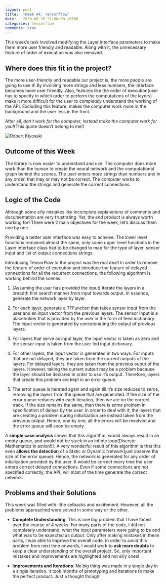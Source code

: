 ```yaml
---
layout: post
title:  "Week #4: Tensorflow"
date:   2020-06-26 11:00:00 +0530
categories: tensorflow
comments: true
---
```

This week’s task involved modifying the Layer interface parameters to make them more user friendly and readable. Along with it, the unnecessary feature of order of execution was also removed.

## Where does this fit in the project?
The more user-friendly and readable our project is, the more people are going to use it! By involving more strings and less numbers, the interface becomes more user friendly. Also, features like the order of execution(user has to specify in which order to perform the computations of the layers) make it more difficult for the user to completely understand the working of the API. Excluding this feature, makes the computer work more in the background and the user less in the front.

After all, *don’t work for the computer, instead make the computer work for you!*(This quote doesn’t belong to me!)

![Robert Kiyosaki](https://i.pinimg.com/originals/82/ed/4f/82ed4fdf6f692657fa62981de6269d41.jpg)

## Outcome of this Week
The library is now easier to understand and use. The computer does more work than the human to create the neural network and the computational graph behind the scenes. The user enters more strings than numbers and in any order, that may or may not be correct. The computer works to understand the strings and generate the correct connections.

## Logic of the Code
Although some silly mistakes like incomplete explanations of comments and documentation are very frustrating. Yet, the end product is always worth working for! There were 2 main objectives for the week, let’s discuss them one by one.

Providing a better user interface was easy to acheive. The lower level functions remained almost the same, only some upper level functions in the Layer interface class had to be changed to map for the type of layer, sensor input and list of output connections strings.

Introducing TensorFlow to the project was the real deal! In order to remove the feature of order of execution and introduce the feature of delayed connections for all the recurrent connections, the following algorithm is working behind the scenes:

1. (Assuming the user has provided the input) Iterate the layers in a breadth first search manner from input towards output. In essence, generate the network layer by layer.

2. For each layer, generate a TFFunction that takes sensor input from the user and an input vector from the previous layers. The sensor input is a placeholder that is provided by the user in the form of feed dictionary. The input vector is generated by concatenating the output of previous layers.

3. For layers that serve as input layer, the input vector is taken as zero and the sensor input is taken from the user fed input dictionary.

4. For other layers, the input vector is generated in two ways. For inputs that are not delayed, they are taken from the current outputs of the layers. For delayed layers, they are taken from the previous ouput of the layers. However, taking the current output may be a problem because the layer should be declared in order to use it’s output. Therefore, layers that create this problem are kept in an error queue.

5. The error queue is iterated again and again till it’s size reduces to zeros, removing the layers from the queue that are generated. If the size of the error queue reduces with each iteration, then we are on the correct track. If the size remains the same, then there is some problem in specification of delays by the user. In order to deal with it, the layers that are creating a problem during initialization are instead taken from the previous output. Hence, one by one, all the errors will be resolved and the error queue will soon be empty.

A **simple case analysis** shows that this algorithm, would always result in an empty queue, and would not be stuck in an infinte loop(Discrete Mathematics in action!!). A very wonderful result of this algorithm is that this even **allows the detection** of a Static or Dynamic Network(just observe the size of the error queue). Hence, the network is generated for any order of intialization provided by the user. It would be correct every time the user enters correct delayed connections. Even if some connections are not specified correctly, the API, will most of the time generate the correct network.

## Problems and their Solutions
This week was filled with little setbacks and excitement. However, all the problems approached were solved in some way or the other.

- **Complete Understanding**: This is one big problem that I have faced over the course of 4 weeks. For many parts of the code, I did not completely understand, what the input parameters were going to be and what was to be expected as output. Only after making mistakes in these parts, I was able to improve the overall code. In order to avoid this problem from next time onwards, I would work to **ask more doubts** to keep a clear understanding of the overall project. So, only important mistakes and improvements are highlighted and not silly ones!

- **Improvements and Iterations**: No big thing was made in a single day in a single iteration. It took months of prototyping and iterations to make the perfect product. Just a thought though!



